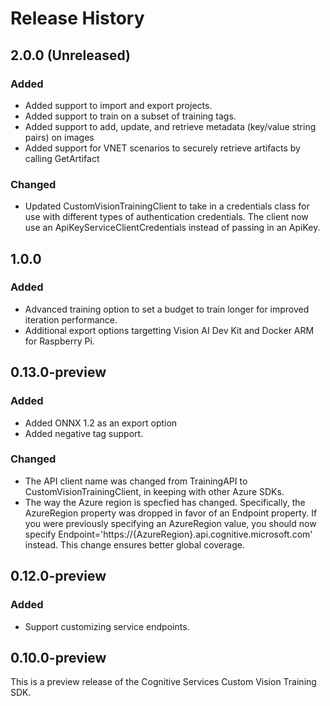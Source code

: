 # Release History

## 2.0.0 (Unreleased)
### Added
- Added support to import and export projects.
- Added support to train on a subset of training tags.
- Added support to add, update, and retrieve metadata (key/value string pairs) on images
- Added support for VNET scenarios to securely retrieve artifacts by calling GetArtifact

### Changed
- Updated CustomVisionTrainingClient to take in a credentials class for use with different types of authentication credentials. The client now use an ApiKeyServiceClientCredentials instead of passing in an ApiKey.

## 1.0.0
### Added
- Advanced training option to set a budget to train longer for improved iteration performance.
- Additional export options targetting Vision AI Dev Kit and Docker ARM for Raspberry Pi.

## 0.13.0-preview
### Added
- Added ONNX 1.2 as an export option
- Added negative tag support.

### Changed
- The API client name was changed from TrainingAPI to CustomVisionTrainingClient, in keeping with other Azure SDKs.
- The way the Azure region is specfied has changed.  Specifically, the AzureRegion property was dropped in favor of an Endpoint property.  If you were previously specifying an AzureRegion value, you should now specify Endpoint='https://{AzureRegion}.api.cognitive.microsoft.com' instead. This change ensures better global coverage.

## 0.12.0-preview
### Added
- Support customizing service endpoints.

## 0.10.0-preview
This is a preview release of the Cognitive Services Custom Vision Training SDK.
